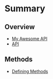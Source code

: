 # Summary

## Overview

* [My Awesome API](README.md)
* [API](api.md)

## Methods

* [Defining Methods](methods.md)

